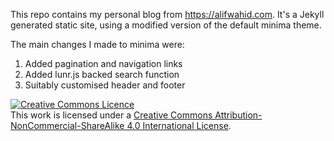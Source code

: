 This repo contains my personal blog from https://alifwahid.com. It's a Jekyll
generated static site, using a modified version of the default minima theme.

The main changes I made to minima were:
1. Added pagination and navigation links
2. Added lunr.js backed search function
3. Suitably customised header and footer

<a rel="license" href="https://creativecommons.org/licenses/by-nc-sa/4.0/"><img alt="Creative Commons Licence" style="border-width:0" src="https://i.creativecommons.org/l/by-nc-sa/4.0/88x31.png" /></a><br />This work is licensed under a <a rel="license" href="https://creativecommons.org/licenses/by-nc-sa/4.0/">Creative Commons Attribution-NonCommercial-ShareAlike 4.0 International License</a>.

